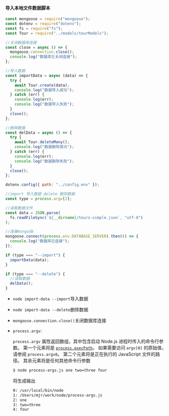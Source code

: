 #### 导入本地文件数据脚本

```javascript
const mongoose = require("mongoose");
const dotenv = require("dotenv");
const fs = require("fs");
const Tour = require("../models/tourModels");

//关闭数据库连接
const close = async () => {
  mongoose.connection.close();
  console.log("数据库已关闭连接");
};

//导入数据
const importData = async (data) => {
  try {
    await Tour.create(data);
    console.log("数据导入成功");
  } catch (err) {
    console.log(err);
    console.log("数据导入失败");
  }
  close();
};

//删除数据
const delData = async () => {
  try {
    await Tour.deleteMany();
    console.log("数据删除成功");
  } catch (err) {
    console.log(err);
    console.log("数据删除失败");
  }
  close();
};

dotenv.config({ path: "../config.env" });

//import 导入数据 delete 删除数据
const type = process.argv[2];

//读取数据文件
const data = JSON.parse(
  fs.readFileSync(`${__dirname}/tours-simple.json`, "utf-8")
);

//连接mongodb
mongoose.connect(process.env.DATABASE_SERVER).then(() => {
  console.log("数据库已连接");
});

if (type === "--import") {
  importData(data);
}

if (type === "--delete") {
  //读取数据
  delData();
}

```

* `node import-data --import`导入数据

* `node import-data --delete`删除数据

* `mongoose.connection.close()`关闭数据库连接

* `process.argv`:

  `process.argv` 属性返回数组，其中包含启动 Node.js 进程时传入的命令行参数。 第一个元素将是 [`process.execPath`](http://nodejs.cn/api/process.html#process_process_execpath)。 如果需要访问 `argv[0]` 的原始值，请参阅 `process.argv0`。 第二个元素将是正在执行的 JavaScript 文件的路径。 其余元素将是任何其他命令行参数

  ```sh
  $ node process-args.js one two=three four
  ```

  将生成输出

  ```sh
  0: /usr/local/bin/node
  1: /Users/mjr/work/node/process-args.js
  2: one
  3: two=three
  4: four
  ```

  

